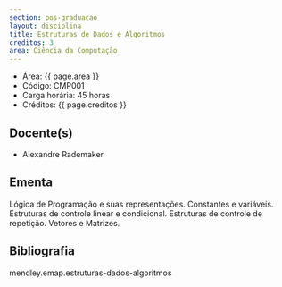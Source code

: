 ```yaml
---
section: pos-graduacao
layout: disciplina
title: Estruturas de Dados e Algoritmos
creditos: 3
area: Ciência da Computação
---
```


- Área: {{ page.area }} 
- Código: CMP001
- Carga horária: 45 horas
- Créditos: {{ page.creditos }}

## Docente(s)

- Alexandre Rademaker

## Ementa

Lógica de Programação e suas representações. Constantes e variáveis.
Estruturas de controle linear e condicional. Estruturas de controle de
repetição. Vetores e Matrizes.

## Bibliografia

mendley.emap.estruturas-dados-algoritmos

